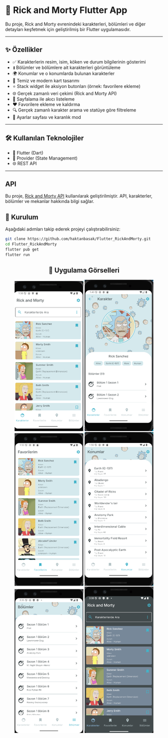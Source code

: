 # 🚀 Rick and Morty Flutter App

Bu proje, Rick and Morty evrenindeki karakterleri, bölümleri ve diğer detayları keşfetmek için geliştirilmiş bir Flutter uygulamasıdır.

---

## ✨ Özellikler

- ✅ Karakterlerin resim, isim, köken ve durum bilgilerinin gösterimi
- ⏫ Bölümler ve bölümlere ait karakterleri görüntüleme
- 🌍 Konumlar ve o konumlarda bulunan karakterler
- 🧱 Temiz ve modern kart tasarımı
- ⭐️ Stack widget ile aksiyon butonları (örnek: favorilere ekleme)
- 🌐 Gerçek zamanlı veri çekimi (Rick and Morty API)
- 📄 Sayfalama ile akıcı listeleme
- ❤️ Favorilere ekleme ve kaldırma
- 🔍 Gerçek zamanlı karakter arama ve statüye göre filtreleme
- 🔨 Ayarlar sayfası ve karanlık mod

---

## 🛠️ Kullanılan Teknolojiler

- 💙 Flutter (Dart)
- 🎨 Provider (State Management)
- 🌐 REST API

---

## API

Bu proje, [Rick and Morty API](https://rickandmortyapi.com/) kullanılarak geliştirilmiştir. API, karakterler, bölümler ve mekanlar hakkında bilgi sağlar.

## 🧩 Kurulum

Aşağıdaki adımları takip ederek projeyi çalıştırabilirsiniz:

```bash
git clone https://github.com/haktanbasak/Flutter_RickAndMorty.git
cd Flutter_RickAndMorty
flutter pub get
flutter run
```

<h2 align="center">📱 Uygulama Görselleri</h2>

<p align="center">
  <img src="uygulama_gorselleri/karakterler.png" width="220"/>
  <img src="uygulama_gorselleri/karakter_detay.png" width="220"/>
  <img src="uygulama_gorselleri/favoriler.png" width="220"/>
  <img src="uygulama_gorselleri/konumlar.png" width="220"/>
  <img src="uygulama_gorselleri/bolumler.png" width="220"/>
  <img src="uygulama_gorselleri/karanlikMod.png" width="220"/>
</p>
